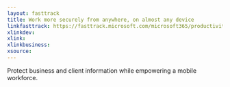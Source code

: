 ```yaml
---
layout: fasttrack
title: Work more securely from anywhere, on almost any device
linkfasttrack: https://fasttrack.microsoft.com/microsoft365/productivitylibrary/Work-more-securely-from-anywhere-on-almost-any-device 
xlinkdev: 
xlink: 
xlinkbusiness: 
xsource: 
---
```

Protect business and client information while empowering a mobile workforce.